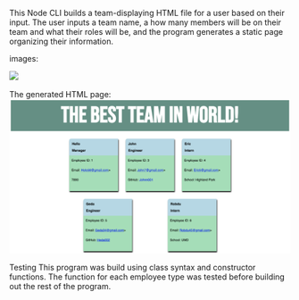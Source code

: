 This Node CLI builds a team-displaying HTML file for a user based on their input. The user inputs a team name, a how many members will be on their team and what their roles will be, and the program generates a static page organizing their information.

images:

![](index.gif)


The generated HTML page:
![](best-team.png)


Testing
This program was build using class syntax and constructor functions. The function for each employee type was tested before building out the rest of the program.

